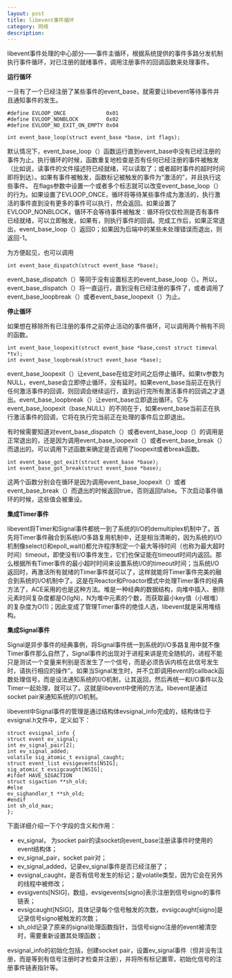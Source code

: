 ```yaml
---
layout: post
title: libevent事件循环
category: 网络
description:
---
```

libevent事件处理的中心部分——事件主循环，根据系统提供的事件多路分发机制执行事件循环，对已注册的就绪事件，调用注册事件的回调函数来处理事件。 

**运行循环**  
 
一旦有了一个已经注册了某些事件的event_base，就需要让libevent等待事件并且通知事件的发生。  

	#define EVLOOP_ONCE             0x01
	#define EVLOOP_NONBLOCK         0x02
	#define EVLOOP_NO_EXIT_ON_EMPTY 0x04

	int event_base_loop(struct event_base *base, int flags);  

默认情况下，event_base_loop（）函数运行直到event_base中没有已经注册的事件为止。执行循环的时候，函数重复地检查是否有任何已经注册的事件被触发（比如说，读事件的文件描述符已经就绪，可以读取了；或者超时事件的超时时间即将到达）。如果有事件被触发，函数标记被触发的事件为“激活的”，并且执行这些事件。 在flags参数中设置一个或者多个标志就可以改变event_base_loop（）的行为。如果设置了EVLOOP_ONCE，循环将等待某些事件成为激活的，执行激活的事件直到没有更多的事件可以执行，然会返回。如果设置了EVLOOP_NONBLOCK，循环不会等待事件被触发：循环将仅仅检测是否有事件已经就绪，可以立即触发，如果有，则执行事件的回调。完成工作后，如果正常退出，event_base_loop（）返回0；如果因为后端中的某些未处理错误而退出，则返回-1。  

为方便起见，也可以调用  

	int event_base_dispatch(struct event_base *base);  

event_base_dispatch（）等同于没有设置标志的event_base_loop（）。所以，event_base_dispatch（）将一直运行，直到没有已经注册的事件了，或者调用了event_base_loopbreak（）或者event_base_loopexit（）为止。  

**停止循环**  

如果想在移除所有已注册的事件之前停止活动的事件循环，可以调用两个稍有不同的函数。  

	int event_base_loopexit(struct event_base *base,const struct timeval *tv);
	int event_base_loopbreak(struct event_base *base);  

event_base_loopexit（）让event_base在给定时间之后停止循环。如果tv参数为NULL，event_base会立即停止循环，没有延时。如果event_base当前正在执行任何激活事件的回调，则回调会继续运行，直到运行完所有激活事件的回调之才退出。event_base_loopbreak（）让event_base立即退出循环。它与event_base_loopexit（base,NULL）的不同在于，如果event_base当前正在执行激活事件的回调，它将在执行完当前正在处理的事件后立即退出。  

有时候需要知道对event_base_dispatch（）或者event_base_loop（）的调用是正常退出的，还是因为调用event_base_loopexit（）或者event_base_break（）而退出的。可以调用下述函数来确定是否调用了loopexit或者break函数。  

	int event_base_got_exit(struct event_base *base);
	int event_base_got_break(struct event_base *base);  

这两个函数分别会在循环是因为调用event_base_loopexit（）或者event_base_break（）而退出的时候返回true，否则返回false。下次启动事件循环的时候，这些值会被重设。  

**集成Timer事件**  

libevent将Timer和Signal事件都统一到了系统的I/O的demultiplex机制中了。首先将Timer事件融合到系统I/O多路复用机制中，还是相当清晰的，因为系统的I/O机制像select()和epoll_wait()都允许程序制定一个最大等待时间（也称为最大超时时间）timeout，即使没有I/O事件发生，它们也保证能在timeout时间内返回。那么根据所有Timer事件的最小超时时间来设置系统I/O的timeout时间；当系统I/O返回时，再激活所有就绪的Timer事件就可以了，这样就能将Timer事件完美的融合到系统的I/O机制中了。这是在Reactor和Proactor模式中处理Timer事件的经典方法了，ACE采用的也是这种方法。堆是一种经典的数据结构，向堆中插入、删除元素时间复杂度都是O(lgN)，N为堆中元素的个数，而获取最小key值（小根堆）的复杂度为O(1)；因此变成了管理Timer事件的绝佳人选，libevent就是采用堆结构。  

**集成Signal事件**  

Signal是异步事件的经典事例，将Signal事件统一到系统的I/O多路复用中就不像Timer事件那么自然了，Signal事件的出现对于进程来讲是完全随机的，进程不能只是测试一个变量来判别是否发生了一个信号，而是必须告诉内核在此信号发生时，请执行相应的操作”。如果当Signal发生时，并不立即调用event的callback函数处理信号，而是设法通知系统的I/O机制，让其返回，然后再统一和I/O事件以及Timer一起处理，就可以了。这就是libevent中使用的方法。libevent是通过socket pair来通知系统的I/O机制。  

libevent中Signal事件的管理是通过结构体evsignal_info完成的，结构体位于evsignal.h文件中，定义如下：  

	struct evsignal_info {  
    struct event ev_signal;  
    int ev_signal_pair[2];  
    int ev_signal_added;  
    volatile sig_atomic_t evsignal_caught;  
    struct event_list evsigevents[NSIG];  
    sig_atomic_t evsigcaught[NSIG];  
	#ifdef HAVE_SIGACTION  
    struct sigaction **sh_old;  
	#else  
    ev_sighandler_t **sh_old;  
	#endif  
    int sh_old_max;  
	};  

下面详细介绍一下个字段的含义和作用：  

- ev_signal， 为socket pair的读socket向event_base注册读事件时使用的event结构体；
- ev_signal_pair，socket pair对；
- ev_signal_added，记录ev_signal事件是否已经注册了；
- evsignal_caught，是否有信号发生的标记；是volatile类型，因为它会在另外的线程中被修改；
- evsigvents[NSIG]，数组，evsigevents[signo]表示注册到信号signo的事件链表；
- evsigcaught[NSIG]，具体记录每个信号触发的次数，evsigcaught[signo]是记录信号signo被触发的次数；
- sh_old记录了原来的signal处理函数指针，当信号signo注册的event被清空时，需要重新设置其处理函数；  

evsignal_info的初始化包括，创建socket pair，设置ev_signal事件（但并没有注册，而是等到有信号注册时才检查并注册），并将所有标记置零，初始化信号的注册事件链表指针等。  


